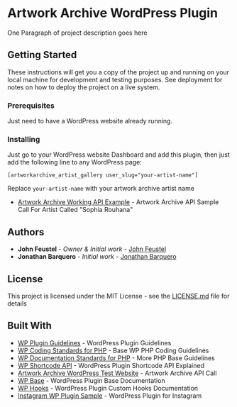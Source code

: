 # Artwork Archive WordPress Plugin

One Paragraph of project description goes here

## Getting Started

These instructions will get you a copy of the project up and running on your local machine for development and testing purposes. See deployment for notes on how to deploy the project on a live system.

### Prerequisites

Just need to have a WordPress website already running.

### Installing

Just go to your WordPress website Dashboard and add this plugin, then just add the following line to any WordPress page:

`[artworkarchive_artist_gallery user_slug="your-artist-name"]`

Replace `your-artist-name` with your artwork archive artist name

* [Artwork Archive Working API Example](https://staging.artworkarchive.com/api/profile/sophia-rouhana) - Artwork Archive API Sample Call For Artist Called "Sophia Rouhana"

## Authors

* **John Feustel** - *Owner & Initial work* - [John Feustel](https://github.com/artworkarchive)
* **Jonathan Barquero** - *Initial work* - [Jonathan Barquero](https://github.com/jonbarlo)

## License

This project is licensed under the MIT License - see the [LICENSE.md](LICENSE.md) file for details

## Built With

* [WP Plugin Guidelines](https://codex.wordpress.org/Writing_a_Plugin) - WordPress Plugin Guidelines
* [WP Coding Standards for PHP](https://make.wordpress.org/core/handbook/best-practices/coding-standards/php/) - Base WP PHP Coding Guidelines
* [WP Documentation Standards for PHP](https://make.wordpress.org/core/handbook/best-practices/inline-documentation-standards/php/) - More PHP Base Guidelines
* [WP Shortcode API](https://codex.wordpress.org/Shortcode_API) - WordPress Plugin Shortcode API Explained
* [Artwork Archive WordPress Test Website](http://aa.istemporary.com/wp-login.php) - Artwork Archive API Call
* [WP Base](https://www.wpexplorer.com/writing-simple-wordpress-plugin/) - WordPress Plugin Base Documentation
* [WP Hooks](http://blog.teamtreehouse.com/hooks-wordpress-actions-filters-examples) - WordPress Plugin Custom Hooks Documentation
* [Instagram WP Plugin Sample](https://plugins.trac.wordpress.org/browser/instagram-feed/trunk/instagram-feed.php) - WordPress Plugin for Instagram
